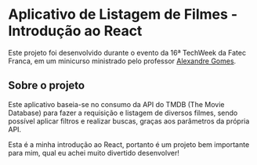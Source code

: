# Aplicativo de Listagem de Filmes - Introdução ao React

Este projeto foi desenvolvido durante o evento da 16ª TechWeek da Fatec Franca, em um minicurso ministrado pelo professor [Alexandre Gomes](https://github.com/XandyGomes).

## Sobre o projeto
Este aplicativo baseia-se no consumo da API do TMDB (The Movie Database) para fazer a requisição e listagem de diversos filmes, sendo possível aplicar filtros e realizar buscas, graças aos parâmetros da própria API.

Esta é a minha introdução ao React, portanto é um projeto bem importante para mim, qual eu achei muito divertido desenvolver!
